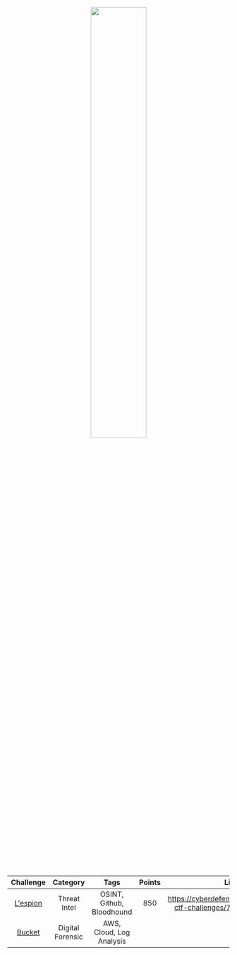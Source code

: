 <p align="center">
    <img src="./Assets/cyberdefenders_og.png" width="50%" height="50%">
</p>  

| **Challenge** | **Category** | **Tags** | **Points** | **Link** | 
| :---:  | :---: | :---:  | :---: | :---:  |
| [L'espion](https://github.com/AKROM-A/Defensive_Security/tree/main/CyberDefenders/Assets/Lespion) | Threat Intel | OSINT, Github, Bloodhound | 850 | https://cyberdefenders.org/blueteam-ctf-challenges/73#nav-questions |
| [Bucket](./Assets/Bucket/README.md) | Digital Forensic | AWS, Cloud, Log Analysis | | |